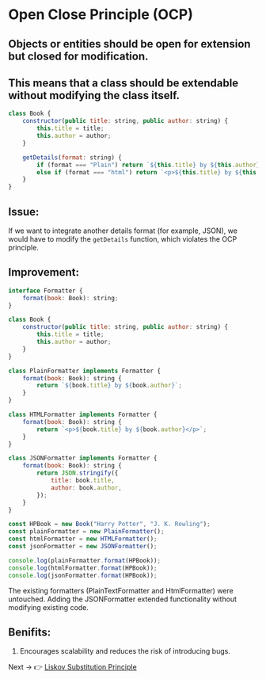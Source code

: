 # Open Close Principle (OCP)

## Objects or entities should be open for extension but closed for modification.

## This means that a class should be extendable without modifying the class itself.

```js
class Book {
    constructor(public title: string, public author: string) {
        this.title = title;
        this.author = author;
    }

    getDetails(format: string) {
        if (format === "Plain") return `${this.title} by ${this.author}`;
        else if (format === "html") return `<p>${this.title} by ${this.author}</p>`;
    }
}
```

## **Issue:**

If we want to integrate another details format (for example, JSON), we would have to modify the `getDetails` function, which violates the OCP principle.

## **Improvement:**

```js
interface Formatter {
    format(book: Book): string;
}

class Book {
    constructor(public title: string, public author: string) {
        this.title = title;
        this.author = author;
    }
}

class PlainFormatter implements Formatter {
    format(book: Book): string {
        return `${book.title} by ${book.author}`;
    }
}

class HTMLFormatter implements Formatter {
    format(book: Book): string {
        return `<p>${book.title} by ${book.author}</p>`;
    }
}

class JSONFormatter implements Formatter {
    format(book: Book): string {
        return JSON.stringify({
            title: book.title,
            author: book.author,
        });
    }
}

const HPBook = new Book("Harry Potter", "J. K. Rowling");
const plainFormatter = new PlainFormatter();
const htmlFormatter = new HTMLFormatter();
const jsonFormatter = new JSONFormatter();

console.log(plainFormatter.format(HPBook));
console.log(htmlFormatter.format(HPBook));
console.log(jsonFormatter.format(HPBook));
```

The existing formatters (PlainTextFormatter and HtmlFormatter) were untouched.
Adding the JSONFormatter extended functionality without modifying existing code.

## **Benifits:**

1. Encourages scalability and reduces the risk of introducing bugs.

Next -> 👉 [Liskov Substitution Principle](/OOP%20Concepts/SOLID_Principles/LSP.md)

